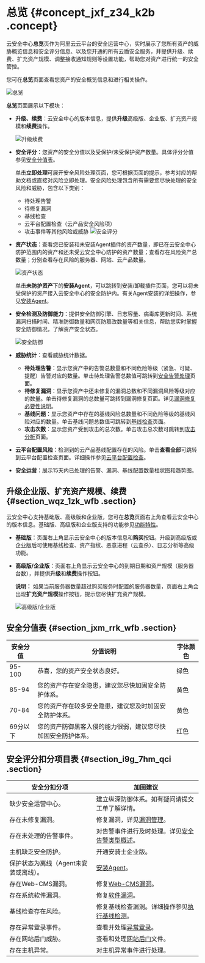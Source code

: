 # 总览 {#concept_jxf_z34_k2b .concept}

云安全中心**总览**页作为阿里云云平台的安全运营中心，实时展示了您所有资产的威胁概览信息和安全评分信息、以及您开通的所有云盾安全服务，并提供升级、续费、扩充资产规模、调整接收通知规则等设置功能，帮助您对资产进行统一的安全管控。

您可在**总览**页面查看您资产的安全概览信息和进行相关操作。

![总览](http://static-aliyun-doc.oss-cn-hangzhou.aliyuncs.com/assets/img/15448/156873362949837_zh-CN.png)

**总览**页面展示以下模块：

-   **升级、续费**：云安全中心的版本信息，提供**升级**高级版、企业版、扩充资产规模和**续费**操作。

    ![升级续费](http://static-aliyun-doc.oss-cn-hangzhou.aliyuncs.com/assets/img/15448/156873363048508_zh-CN.png)

-   **安全评分**：您资产的安全分值以及受保护/未受保护资产数量。具体评分分值参见[安全分值表](#section_jxm_rrk_wfb)。

    单击**立即处理**可展开安全风险处理页面，您可根据页面的提示，参考对应的帮助文档或直接对风险立即处理。安全风险处理包含所有需要您尽快处理的安全风险和威胁，包含以下类别：

    -   待处理告警
    -   待修复漏洞
    -   基线检查
    -   云平台配置检查（云产品安全风险项）
    -   攻击事件等其他风险或威胁
    ![安全评分](http://static-aliyun-doc.oss-cn-hangzhou.aliyuncs.com/assets/img/15448/156873363059402_zh-CN.png)

-   **资产状态**：查看您已安装和未安装Agent插件的资产数量，即已在云安全中心防护范围内的资产和还未受云安全中心防护的资产数量；查看存在风险资产总数量；分别查看存在风险的服务器、网站、云产品数量。

    ![资产状态](http://static-aliyun-doc.oss-cn-hangzhou.aliyuncs.com/assets/img/15448/156873363048509_zh-CN.png)

    单击**未防护资产**下的**安装Agent**，可以跳转到安装/卸载插件页面，您可以将未受保护的资产接入云安全中心的安全防护内。有关Agent安装的详细操作，参见[安装Agent](../../../../intl.zh-CN/接入云安全中心/安装Agent.md#)。

-   **安全检测及防御能力**：提供安全防御引擎、日志容量、病毒库更新时间、系统漏洞扫描时间、精准防御数量和网页防篡改数量等相关信息，帮助您实时掌握安全防御情况，了解资产安全状态。

    ![安全防御](http://static-aliyun-doc.oss-cn-hangzhou.aliyuncs.com/assets/img/15448/156873363059414_zh-CN.png)

-   **威胁统计**：查看威胁统计数据。
    -   **待处理告警**：显示您资产中的告警总数量和不同危险等级（紧急、可疑、提醒）告警对应的数量。单击待处理告警总数值可跳转到[安全告警处理](intl.zh-CN/威胁检测/安全告警处理/安全告警类型概述.md#)页面。
    -   **待修复漏洞**：显示您资产中还未修复的漏洞总数和不同漏洞风险等级对应的数量。单击待修复漏洞的总数量可跳转到漏洞修复页面。详见[漏洞修复必要性说明](../../../../intl.zh-CN/安全防范/漏洞修复/漏洞修复必要性说明.md#)。
    -   **基线问题**：显示您资产中存在的基线风险总数量和不同危险等级的基线风险对应的数量。单击基线问题总数值可跳转到[基线检查](intl.zh-CN/安全防范/基线检查/基线检查概述.md#)页面。
    -   **攻击次数**：显示您资产受到攻击的总次数。单击攻击总次数可跳转到[攻击分析](intl.zh-CN/威胁检测/攻击分析.md#)页面。
-   **云平台配置风险**：检测到的云产品基线配置存在的风险。单击**查看全部**可跳转到云平台配置检查页面。详细操作参见[云平台配置检查](../../../../intl.zh-CN/安全防范/云平台配置检查.md#)。
-   **安全运营**：展示15天内已处理的告警、漏洞、基线配置数量柱状图和趋势图。

## 升级企业版、扩充资产规模、续费 {#section_wqz_1zk_wfb .section}

云安全中心支持基础版、高级版和企业版，您可在**总览**页面右上角查看云安全中心的版本信息。基础版、高级版和企业版支持的功能参见[功能特性](../../../../intl.zh-CN/产品简介/功能特性.md#)。

-   **基础版**：页面右上角显示云安全中心的版本信息和**购买**按钮。升级到高级版或企业版后可使用基线检查、资产指纹、恶意进程（云查杀）、日志分析等高级功能。
-   **高级版/企业版**：页面右上角显示云安全中心的到期日期和资产规模（服务器台数），并提供**升级**和**续费**操作按钮。

    **说明：** 如果当前服务器数量超过购买服务时配置的服务器数量，页面右上角会出现**扩充资产规模**操作按钮，提示您尽快扩充资产规模。

    ![高级版/企业版](http://static-aliyun-doc.oss-cn-hangzhou.aliyuncs.com/assets/img/15448/156873363053784_zh-CN.png)


## 安全分值表 {#section_jxm_rrk_wfb .section}

|安全分值|分值说明|字体颜色|
|----|----|----|
|95-100|恭喜，您的资产安全状态良好。|绿色|
|85-94|您的资产存在安全隐患，建议您尽快加固安全防护体系。|黄色|
|70-84|您的资产存在较多安全隐患，建议您及时加固安全防护体系。|黄色|
|69分以下|您的资产防御黑客入侵的能力很弱，建议您尽快加固安全防护体系。|红色|

## 安全评分扣分项目表 {#section_i9g_7hm_qci .section}

|安全分扣分项|加固建议|
|------|----|
|缺少安全运营中心。|建立纵深防御体系。如有疑问请提交工单了解详情。|
|存在未修复漏洞。|修复漏洞，详见[漏洞管理](intl.zh-CN/安全防范/漏洞修复/漏洞修复必要性说明.md#)。|
|存在未处理的告警事件。|对告警事件进行及时处理。详见[安全告警类型概述](../../../../intl.zh-CN/威胁检测/安全告警处理/安全告警类型概述.md#)。|
|主机缺乏安全防护。|开通安骑士企业版。|
|保护状态为离线（Agent未安装或离线）。|[安装Agent](../../../../intl.zh-CN/接入云安全中心/Agent说明.md#)。|
|存在Web-CMS漏洞。|修复[Web-CMS漏洞](../../../../intl.zh-CN/.md#)。|
|存在系统软件漏洞。|修复[软件漏洞](../../../../intl.zh-CN/.md#)。|
|基线检查存在风险。|修复基线检查漏洞。详细操作参见[执行基线检测](../../../../intl.zh-CN/安全防范/基线检查/执行基线检测.md#)。|
|存在异常登录事件。|查看并处理[异常登录](../../../../intl.zh-CN/用户指南/入侵检测/异常登录.md#)。|
|存在网站后门威胁。|查看和处理[网站后门](../../../../intl.zh-CN/用户指南/入侵检测/网站后门.md#)文件。|
|存在主机异常。|对主机异常事件进行处理。|

